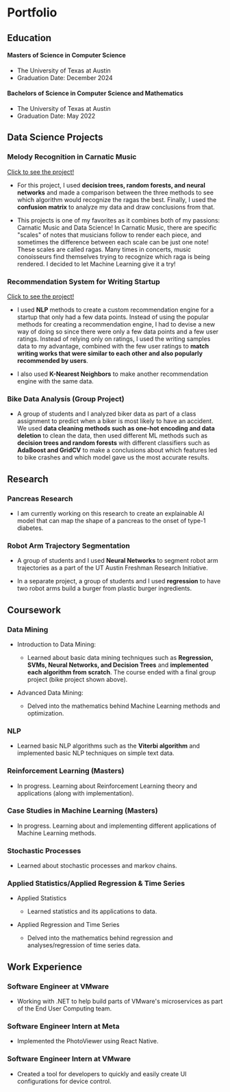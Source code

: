 # Portfolio

## Education
#### Masters of Science in Computer Science 
- The University of Texas at Austin 
- Graduation Date: December 2024

#### Bachelors of Science in Computer Science and Mathematics
- The University of Texas at Austin
- Graduation Date: May 2022

## Data Science Projects

### Melody Recognition in Carnatic Music

[Click to see the project!](https://github.com/Shiviiii23/Carnatic-Music-ML/tree/main)
- For this project, I used **decision trees, random forests, and neural networks** and made a comparison between the three methods to see which algorithm would recognize the ragas the best. Finally, I used the **confusion matrix** to analyze my data and draw conclusions from that.

- This projects is one of my favorites as it combines both of my passions: Carnatic Music and Data Science! In Carnatic Music, there are specific "scales" of notes that musicians follow to render each piece, and sometimes the difference between each scale can be just one note! These scales are called ragas. Many times in concerts, music conoisseurs find themselves trying to recognize which raga is being rendered. I decided to let Machine Learning give it a try!
  

### Recommendation System for Writing Startup

[Click to see the project!](https://github.com/Shiviiii23/RecommendationEng/tree/master)

- I used **NLP** methods to create a custom recommendation engine for a startup that only had a few data points. Instead of using the popular methods for creating a recommendation engine, I had to devise a new way of doing so since there were only a few data points and a few user ratings. Instead of relying only on ratings, I used the writing samples data to my advantage, combined with the few user ratings to **match writing works that were similar to each other and also popularly recommended by users**.

- I also used **K-Nearest Neighbors** to make another recommendation engine with the same data. 

### Bike Data Analysis (Group Project)

- A group of students and I analyzed biker data as part of a class assignment to predict when a biker is most likely to have an accident. We used **data cleaning methods such as one-hot encoding and data deletion** to clean the data, then used different ML methods such as **decision trees and random forests** with different classifiers such as **AdaBoost and GridCV** to make a conclusions about which features led to bike crashes and which model gave us the most accurate results. 

## Research

### Pancreas Research

- I am currently working on this research to create an explainable AI model that can map the shape of a pancreas to the onset of type-1 diabetes. 

### Robot Arm Trajectory Segmentation 

- A group of students and I used **Neural Networks** to segment robot arm trajectories as a part of the UT Austin Freshman Research Initiative.
  
- In a separate project, a group of students and I used **regression** to have two robot arms build a burger from plastic burger ingredients.
  
## Coursework

### Data Mining
- Introduction to Data Mining:
    - Learned about basic data mining techniques such as **Regression, SVMs, Neural Networks, and Decision Trees** and **implemented each algorithm from scratch**. The course ended with a final group project (bike project shown above).
      
 - Advanced Data Mining:
    - Delved into the mathematics behind Machine Learning methods and optimization.
  
### NLP 
- Learned basic NLP algorithms such as the **Viterbi algorithm** and implemented basic NLP techniques on simple text data. 

### Reinforcement Learning (Masters)
- In progress. Learning about Reinforcement Learning theory and applications (along with implementation).

### Case Studies in Machine Learning (Masters)
- In progress. Learning about and implementing different applications of Machine Learning methods. 

### Stochastic Processes
- Learned about stochastic processes and markov chains. 

### Applied Statistics/Applied Regression & Time Series
- Applied Statistics
    - Learned statistics and its applications to data.
 
- Applied Regression and Time Series
    - Delved into the mathematics behind regression and analyses/regression of time series data. 

## Work Experience

### Software Engineer at VMware
- Working with .NET to help build parts of VMware's microservices as part of the End User Computing team.

### Software Engineer Intern at Meta
- Implemented the PhotoViewer using React Native.

### Software Engineer Intern at VMware
- Created a tool for developers to quickly and easily create UI configurations for device control. 



